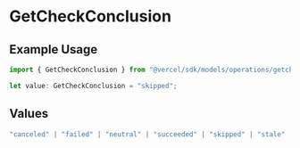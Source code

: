 # GetCheckConclusion

## Example Usage

```typescript
import { GetCheckConclusion } from "@vercel/sdk/models/operations/getcheck.js";

let value: GetCheckConclusion = "skipped";
```

## Values

```typescript
"canceled" | "failed" | "neutral" | "succeeded" | "skipped" | "stale"
```